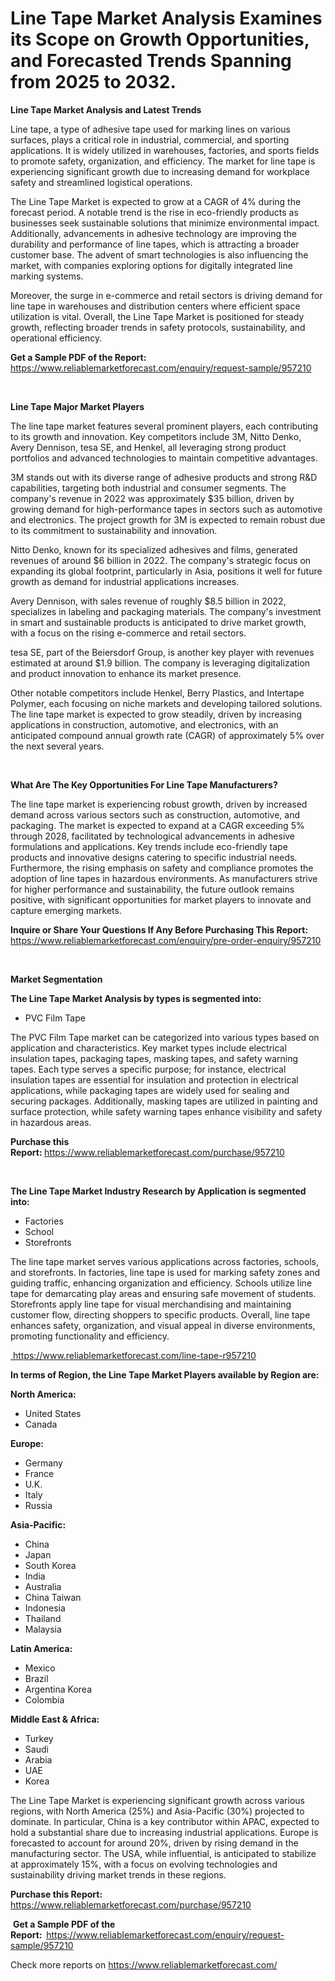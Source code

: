 <p><h1>Line Tape Market Analysis Examines its Scope on Growth Opportunities, and Forecasted Trends Spanning from 2025 to 2032.</h1></p><p><strong>Line Tape Market Analysis and Latest Trends</strong></p>
<p><p>Line tape, a type of adhesive tape used for marking lines on various surfaces, plays a critical role in industrial, commercial, and sporting applications. It is widely utilized in warehouses, factories, and sports fields to promote safety, organization, and efficiency. The market for line tape is experiencing significant growth due to increasing demand for workplace safety and streamlined logistical operations.</p><p>The Line Tape Market is expected to grow at a CAGR of 4% during the forecast period. A notable trend is the rise in eco-friendly products as businesses seek sustainable solutions that minimize environmental impact. Additionally, advancements in adhesive technology are improving the durability and performance of line tapes, which is attracting a broader customer base. The advent of smart technologies is also influencing the market, with companies exploring options for digitally integrated line marking systems.</p><p>Moreover, the surge in e-commerce and retail sectors is driving demand for line tape in warehouses and distribution centers where efficient space utilization is vital. Overall, the Line Tape Market is positioned for steady growth, reflecting broader trends in safety protocols, sustainability, and operational efficiency.</p></p>
<p><strong>Get a Sample PDF of the Report:&nbsp;</strong> <a href="https://www.reliablemarketforecast.com/enquiry/request-sample/957210?utm_campaign=3225&utm_medium=2&utm_source=Github&utm_content=ia&utm_term=21032025&utm_id=line-tape">https://www.reliablemarketforecast.com/enquiry/request-sample/957210</a></p>
<p>&nbsp;</p>
<p><strong>Line Tape Major Market Players</strong></p>
<p><p>The line tape market features several prominent players, each contributing to its growth and innovation. Key competitors include 3M, Nitto Denko, Avery Dennison, tesa SE, and Henkel, all leveraging strong product portfolios and advanced technologies to maintain competitive advantages.</p><p>3M stands out with its diverse range of adhesive products and strong R&D capabilities, targeting both industrial and consumer segments. The company's revenue in 2022 was approximately $35 billion, driven by growing demand for high-performance tapes in sectors such as automotive and electronics. The project growth for 3M is expected to remain robust due to its commitment to sustainability and innovation.</p><p>Nitto Denko, known for its specialized adhesives and films, generated revenues of around $6 billion in 2022. The company's strategic focus on expanding its global footprint, particularly in Asia, positions it well for future growth as demand for industrial applications increases.</p><p>Avery Dennison, with sales revenue of roughly $8.5 billion in 2022, specializes in labeling and packaging materials. The company's investment in smart and sustainable products is anticipated to drive market growth, with a focus on the rising e-commerce and retail sectors.</p><p>tesa SE, part of the Beiersdorf Group, is another key player with revenues estimated at around $1.9 billion. The company is leveraging digitalization and product innovation to enhance its market presence.</p><p>Other notable competitors include Henkel, Berry Plastics, and Intertape Polymer, each focusing on niche markets and developing tailored solutions. The line tape market is expected to grow steadily, driven by increasing applications in construction, automotive, and electronics, with an anticipated compound annual growth rate (CAGR) of approximately 5% over the next several years.</p></p>
<p>&nbsp;</p>
<p><strong>What Are The Key Opportunities For Line Tape Manufacturers?</strong></p>
<p><p>The line tape market is experiencing robust growth, driven by increased demand across various sectors such as construction, automotive, and packaging. The market is expected to expand at a CAGR exceeding 5% through 2028, facilitated by technological advancements in adhesive formulations and applications. Key trends include eco-friendly tape products and innovative designs catering to specific industrial needs. Furthermore, the rising emphasis on safety and compliance promotes the adoption of line tapes in hazardous environments. As manufacturers strive for higher performance and sustainability, the future outlook remains positive, with significant opportunities for market players to innovate and capture emerging markets.</p></p>
<p><strong>Inquire or Share Your Questions If Any Before Purchasing This Report:</strong> <a href="https://www.reliablemarketforecast.com/enquiry/pre-order-enquiry/957210?utm_campaign=3225&utm_medium=2&utm_source=Github&utm_content=ia&utm_term=21032025&utm_id=line-tape">https://www.reliablemarketforecast.com/enquiry/pre-order-enquiry/957210</a></p>
<p>&nbsp;</p>
<p><strong>Market Segmentation</strong></p>
<p><strong>The Line Tape Market Analysis by types is segmented into:</strong></p>
<p><ul><li>PVC Film Tape</li></ul></p>
<p><p>The PVC Film Tape market can be categorized into various types based on application and characteristics. Key market types include electrical insulation tapes, packaging tapes, masking tapes, and safety warning tapes. Each type serves a specific purpose; for instance, electrical insulation tapes are essential for insulation and protection in electrical applications, while packaging tapes are widely used for sealing and securing packages. Additionally, masking tapes are utilized in painting and surface protection, while safety warning tapes enhance visibility and safety in hazardous areas.</p></p>
<p><strong>Purchase this Report:&nbsp;</strong><a href="https://www.reliablemarketforecast.com/purchase/957210?utm_campaign=3225&utm_medium=2&utm_source=Github&utm_content=ia&utm_term=21032025&utm_id=line-tape">https://www.reliablemarketforecast.com/purchase/957210</a></p>
<p>&nbsp;</p>
<p><strong>The Line Tape Market Industry Research by Application is segmented into:</strong></p>
<p><ul><li>Factories</li><li>School</li><li>Storefronts</li></ul></p>
<p><p>The line tape market serves various applications across factories, schools, and storefronts. In factories, line tape is used for marking safety zones and guiding traffic, enhancing organization and efficiency. Schools utilize line tape for demarcating play areas and ensuring safe movement of students. Storefronts apply line tape for visual merchandising and maintaining customer flow, directing shoppers to specific products. Overall, line tape enhances safety, organization, and visual appeal in diverse environments, promoting functionality and efficiency.</p></p>
<p><a href="https://www.reliablemarketforecast.com/line-tape-r957210?utm_campaign=3225&utm_medium=2&utm_source=Github&utm_content=ia&utm_term=21032025&utm_id=line-tape">&nbsp;https://www.reliablemarketforecast.com/line-tape-r957210</a></p>
<p><strong>In terms of Region, the Line Tape Market Players available by Region are:</strong></p>
<p>
    <p> <strong> North America: </strong>
        <ul>
            <li>United States</li>
            <li>Canada</li>
        </ul>
        </p> 
    <p> <strong> Europe: </strong>
        <ul>
            <li>Germany</li>
            <li>France</li>
            <li>U.K.</li>
            <li>Italy</li>
            <li>Russia</li>
        </ul>
        </p> 
    <p> <strong> Asia-Pacific: </strong>
        <ul>
            <li>China</li>
            <li>Japan</li>
            <li>South Korea</li>
            <li>India</li>
            <li>Australia</li>
            <li>China Taiwan</li>
            <li>Indonesia</li>
            <li>Thailand</li>
            <li>Malaysia</li>
        </ul>
        </p> 
    <p> <strong> Latin America: </strong>
        <ul>
            <li>Mexico</li>
            <li>Brazil</li>
            <li>Argentina Korea</li>
            <li>Colombia</li>
        </ul>
        </p> 
    <p> <strong> Middle East & Africa: </strong>
        <ul>
            <li>Turkey</li>
            <li>Saudi</li>
            <li>Arabia</li>
            <li>UAE</li>
            <li>Korea</li>
        </ul>
    </p>
    </p>
<p><p>The Line Tape Market is experiencing significant growth across various regions, with North America (25%) and Asia-Pacific (30%) projected to dominate. In particular, China is a key contributor within APAC, expected to hold a substantial share due to increasing industrial applications. Europe is forecasted to account for around 20%, driven by rising demand in the manufacturing sector. The USA, while influential, is anticipated to stabilize at approximately 15%, with a focus on evolving technologies and sustainability driving market trends in these regions.</p></p>
<p><strong>Purchase this Report: </strong><a href="https://www.reliablemarketforecast.com/purchase/957210?utm_campaign=3225&utm_medium=2&utm_source=Github&utm_content=ia&utm_term=21032025&utm_id=line-tape">https://www.reliablemarketforecast.com/purchase/957210</a></p>
<p>&nbsp;<strong>Get a Sample PDF of the Report:&nbsp;&nbsp;</strong><a href="https://www.reliablemarketforecast.com/enquiry/request-sample/957210?utm_campaign=3225&utm_medium=2&utm_source=Github&utm_content=ia&utm_term=21032025&utm_id=line-tape">https://www.reliablemarketforecast.com/enquiry/request-sample/957210</a></p>
<p><strong></strong></p>
<p>Check more reports on <a href="https://www.reliablemarketforecast.com/?utm_campaign=3225&utm_medium=2&utm_source=Github&utm_content=ia&utm_term=21032025&utm_id=line-tape">https://www.reliablemarketforecast.com/</a></p>